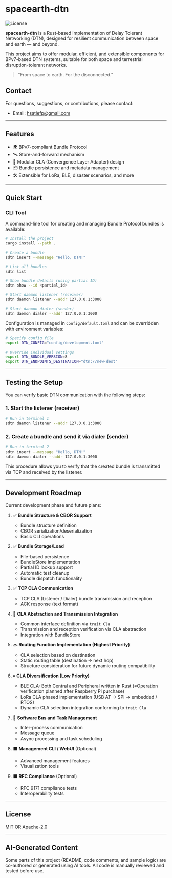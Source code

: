 # spacearth-dtn

![License](https://img.shields.io/badge/license-MIT%20OR%20Apache--2.0-blue)

**spacearth-dtn** is a Rust-based implementation of Delay Tolerant Networking (DTN),
designed for resilient communication between space and earth — and beyond.

This project aims to offer modular, efficient, and extensible components for BPv7-based DTN systems,
suitable for both space and terrestrial disruption-tolerant networks.

> "From space to earth. For the disconnected."

## Contact

For questions, suggestions, or contributions, please contact:
- Email: [hsatlefp@gmail.com](mailto:hsatlefp@gmail.com)

---

## Features

- 🌍 BPv7-compliant Bundle Protocol
- 🛰️ Store-and-forward mechanism
- 🔌 Modular CLA (Convergence Layer Adapter) design
- 📦 Bundle persistence and metadata management
- 🛠️ Extensible for LoRa, BLE, disaster scenarios, and more

---

## Quick Start

### CLI Tool

A command-line tool for creating and managing Bundle Protocol bundles is available:

```bash
# Install the project
cargo install --path .

# Create a bundle
sdtn insert --message "Hello, DTN!"

# List all bundles
sdtn list

# Show bundle details (using partial ID)
sdtn show --id <partial_id>

# Start daemon listener (receiver)
sdtn daemon listener --addr 127.0.0.1:3000

# Start daemon dialer (sender)
sdtn daemon dialer --addr 127.0.0.1:3000
```

Configuration is managed in `config/default.toml` and can be overridden with environment variables:

```bash
# Specify config file
export DTN_CONFIG="config/development.toml"

# Override individual settings
export DTN_BUNDLE_VERSION=8
export DTN_ENDPOINTS_DESTINATION="dtn://new-dest"
```

---

## Testing the Setup

You can verify basic DTN communication with the following steps:

### 1. Start the listener (receiver)
```bash
# Run in terminal 1
sdtn daemon listener --addr 127.0.0.1:3000
```

### 2. Create a bundle and send it via dialer (sender)
```bash
# Run in terminal 2
sdtn insert --message "Hello, DTN!"
sdtn daemon dialer --addr 127.0.0.1:3000
```

This procedure allows you to verify that the created bundle is transmitted via TCP and received by the listener.

---

## Development Roadmap

Current development phase and future plans:

1. ✅ **Bundle Structure & CBOR Support**
   - Bundle structure definition
   - CBOR serialization/deserialization
   - Basic CLI operations

2. ✅ **Bundle Storage/Load**
   - File-based persistence
   - BundleStore implementation
   - Partial ID lookup support
   - Automatic test cleanup
   - Bundle dispatch functionality

3. ✅ **TCP CLA Communication**
   - TCP CLA (Listener / Dialer) bundle transmission and reception
   - ACK response (text format)

4. 🚧 **CLA Abstraction and Transmission Integration**
   - Common interface definition via `trait Cla`
   - Transmission and reception verification via CLA abstraction
   - Integration with BundleStore

5. 🔜 **Routing Function Implementation (Highest Priority)**
   - CLA selection based on destination
   - Static routing table (destination → next hop)
   - Structure consideration for future dynamic routing compatibility

6. ⏸ **CLA Diversification (Low Priority)**
   - BLE CLA: Both Central and Peripheral written in Rust (※Operation verification planned after Raspberry Pi purchase)
   - LoRa CLA phased implementation (USB AT → SPI → embedded / RTOS)
   - Dynamic CLA selection integration conforming to `trait Cla`

7. 🚧 **Software Bus and Task Management**
   - Inter-process communication
   - Message queue
   - Async processing and task scheduling

8. ⬛ **Management CLI / WebUI** (Optional)
   - Advanced management features
   - Visualization tools

9. ⬛ **RFC Compliance** (Optional)
   - RFC 9171 compliance tests
   - Interoperability tests

---

## License

MIT OR Apache-2.0

---

## AI-Generated Content

Some parts of this project (README, code comments, and sample logic) are co-authored or generated using AI tools.
All code is manually reviewed and tested before use.
